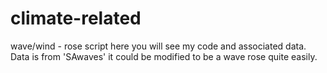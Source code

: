 # climate-related
wave/wind - rose script
here you will see my code and associated data. Data is from 'SAwaves' it could be modified to be a wave rose quite easily. 
